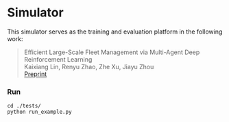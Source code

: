# Simulator
This simulator serves as the training and evaluation platform in the following work:


> Efficient Large-Scale Fleet Management via Multi-Agent Deep Reinforcement Learning </br>
Kaixiang Lin, Renyu Zhao, Zhe Xu, Jiayu Zhou </br>
[Preprint](https://arxiv.org/abs/1802.06444)

   
### Run
```
cd ./tests/
python run_example.py
```
